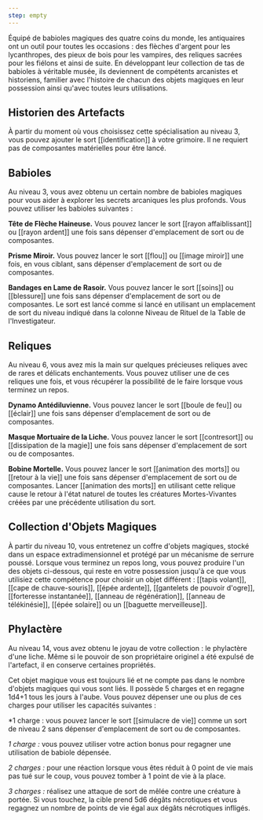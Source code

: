 ```yaml
---
step: empty
---
```

Équipé de babioles magiques des quatre coins du monde, les antiquaires ont un outil pour toutes les occasions : des flèches d'argent pour les lycanthropes, des pieux de bois pour les vampires, des reliques sacrées pour les fiélons et ainsi de suite.  En développant leur collection de tas de babioles à véritable musée, ils deviennent de compétents arcanistes et historiens, familier avec l'histoire de chacun des objets magiques en leur possession ainsi qu'avec toutes leurs utilisations.

## Historien des Artefacts

À partir du moment où vous choisissez cette spécialisation au niveau 3, vous pouvez ajouter le sort [[identification]] à votre grimoire. Il ne requiert pas de composantes matérielles pour être lancé.

## Babioles

Au niveau 3, vous avez obtenu un certain nombre de babioles magiques pour vous aider à explorer les secrets arcaniques les plus profonds. Vous pouvez utiliser les babioles suivantes : 

**Tête de Flèche Haineuse.** Vous pouvez lancer le sort [[rayon affaiblissant]] ou [[rayon ardent]] une fois sans dépenser d'emplacement de sort ou de composantes.

**Prisme Miroir.** Vous pouvez lancer le sort [[flou]] ou [[image miroir]] une fois, en vous ciblant, sans dépenser d'emplacement de sort ou de composantes.

**Bandages en Lame de Rasoir.** Vous pouvez lancer le sort [[soins]] ou [[blessure]] une fois sans dépenser d'emplacement de sort ou de composantes. Le sort est lancé comme si lancé en utilisant un emplacement de sort du niveau indiqué dans la colonne Niveau de Rituel de la Table de l'Investigateur.

## Reliques
Au niveau 6, vous avez mis la main sur quelques précieuses reliques avec de rares et délicats enchantements. Vous pouvez utiliser une de ces reliques une fois, et vous récupérer la possibilité de le faire lorsque vous terminez un repos.

**Dynamo Antédiluvienne.** Vous pouvez lancer le sort [[boule de feu]] ou [[éclair]] une fois sans dépenser d'emplacement de sort ou de composantes.

**Masque Mortuaire de la Liche.** Vous pouvez lancer le sort [[contresort]] ou [[dissipation de la magie]] une fois sans dépenser d'emplacement de sort ou de composantes.

**Bobine Mortelle.** Vous pouvez lancer le sort [[animation des morts]] ou [[retour à la vie]] une fois sans dépenser d'emplacement de sort ou de composantes. Lancer [[animation des morts]] en utilisant cette relique cause le retour à l'état naturel de toutes les créatures Mortes-Vivantes créées par une précédente utilisation du sort.

## Collection d'Objets Magiques
À partir du niveau 10, vous entretenez un coffre d'objets magiques, stocké dans un espace extradimensionnel et protégé par un mécanisme de serrure poussé. Lorsque vous terminez un repos long, vous pouvez produire l'un des objets ci-dessous, qui reste en votre possession jusqu'à ce que vous utilisiez cette compétence pour choisir un objet différent : 
[[tapis volant]], [[cape de chauve-souris]], [[épée ardente]], [[gantelets de pouvoir d'ogre]], [[forteresse instantanée]], [[anneau de régénération]], [[anneau de télékinésie]], [[épée solaire]] ou un [[baguette merveilleuse]].

## Phylactère
Au niveau 14, vous avez obtenu le joyau de votre collection : le phylactère d'une liche. Même si le pouvoir de son propriétaire originel a été expulsé de l'artefact, il en conserve certaines propriétés.

Cet objet magique vous est toujours lié et ne compte pas dans le nombre d'objets magiques qui vous sont liés. Il possède 5 charges et en regagne 1d4+1 tous les jours à l'aube. Vous pouvez dépenser une ou plus de ces charges pour utiliser les capacités suivantes : 

*1 charge : vous pouvez lancer le sort [[simulacre de vie]] comme un sort de niveau 2 sans dépenser d'emplacement de sort ou de composantes.

*1 charge :* vous pouvez utiliser votre action bonus pour regagner une utilisation de babiole dépensée.

*2 charges :* pour une réaction lorsque vous êtes réduit à 0 point de vie mais pas tué sur le coup, vous pouvez tomber à 1 point de vie à la place.

*3 charges :* réalisez une attaque de sort de mêlée contre une créature à portée. Si vous touchez, la cible prend 5d6 dégâts nécrotiques et vous regagnez un nombre de points de vie égal aux dégâts nécrotiques infligés.

